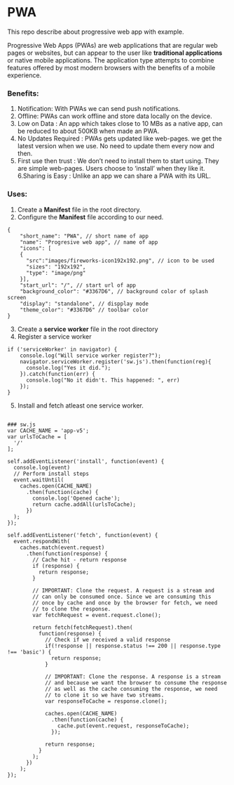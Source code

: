 # PWA
This repo describe about progressive web app with example.


Progressive Web Apps (PWAs) are web applications that are regular web pages or websites, but can appear to the user like **traditional applications** or native mobile applications. The application type attempts to combine features offered by most modern browsers with the benefits of a mobile experience.

### Benefits: 

1. Notification: With PWAs we can send push notifications.
2. Offline: PWAs can work offline and store data locally on the device.
3. Low on Data : An app which takes close to 10 MBs as a native app, can be reduced to about 500KB when made an PWA.
4. No Updates Required : PWAs gets updated like web-pages. we get the latest version when we use. No need to update them every now and then.
5. First use then trust : We don’t need to install them to start using. They are simple web-pages. Users choose to ‘install’ when they like it. 
6.Sharing is Easy : Unlike an app we can share a PWA with its URL.


### Uses:

1. Create a **Manifest** file in the root directory.
2. Configure the **Manifest** file according to our need.
```
{
    "short_name": "PWA", // short name of app
    "name": "Progresive web app", // name of app
    "icons": [
    {
      "src":"images/fireworks-icon192x192.png", // icon to be used
      "sizes": "192x192",
      "type": "image/png"
    }],
    "start_url": "/", // start url of app
    "background_color": "#3367D6", // background color of splash screen
    "display": "standalone", // dispplay mode 
    "theme_color": "#3367D6" // toolbar color 
}
```

3. Create a **service worker** file in the root directory
4. Register a service worker

```
if ('serviceWorker' in navigator) {
    console.log("Will service worker register?");
    navigator.serviceWorker.register('sw.js').then(function(reg){
      console.log("Yes it did.");
    }).catch(function(err) {
      console.log("No it didn't. This happened: ", err)
    });
}
```

5. Install and fetch atleast one service worker.

```

### sw.js
var CACHE_NAME = 'app-v5';
var urlsToCache = [
  '/'
];

self.addEventListener('install', function(event) {
  console.log(event)
  // Perform install steps
  event.waitUntil(
    caches.open(CACHE_NAME)
      .then(function(cache) {
        console.log('Opened cache');
        return cache.addAll(urlsToCache);
      })
  );
});

self.addEventListener('fetch', function(event) {
  event.respondWith(
    caches.match(event.request)
      .then(function(response) {
        // Cache hit - return response
        if (response) {
          return response;
        }

        // IMPORTANT: Clone the request. A request is a stream and
        // can only be consumed once. Since we are consuming this
        // once by cache and once by the browser for fetch, we need
        // to clone the response.
        var fetchRequest = event.request.clone();

        return fetch(fetchRequest).then(
          function(response) {
            // Check if we received a valid response
            if(!response || response.status !== 200 || response.type !== 'basic') {
              return response;
            }

            // IMPORTANT: Clone the response. A response is a stream
            // and because we want the browser to consume the response
            // as well as the cache consuming the response, we need
            // to clone it so we have two streams.
            var responseToCache = response.clone();

            caches.open(CACHE_NAME)
              .then(function(cache) {
                cache.put(event.request, responseToCache);
              });

            return response;
          }
        );
      })
    );
});

```



